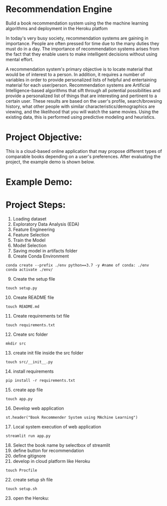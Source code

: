 # Recommendation Engine
Build a book recommendation system using the the machine learning algorithms and deployment in the Heroku platfom

In today's very busy society, recommendation systems are gaining in importance. People are often pressed for time due to the many duties they must do in a day. The importance of recommendation systems arises from the fact that they enable users to make intelligent decisions without using mental effort.

A recommendation system's primary objective is to locate material that would be of interest to a person. In addition, it requires a number of variables in order to provide personalized lists of helpful and entertaining material for each user/person. Recommendation systems are Artificial Intelligence-based algorithms that sift through all potential possibilities and provide a personalized list of things that are interesting and pertinent to a certain user. These results are based on the user's profile, search/browsing history, what other people with similar characteristics/demographics are viewing, and the likelihood that you will watch the same movies. Using the existing data, this is performed using predictive modeling and heuristics.

# Project Objective:

This is a cloud-based online application that may propose different types of comparable books depending on a user's preferences. After evaluating the project, the example demo is shown below.

# Example Demo:

# Project Steps:

1. Loading dataset
2. Exploratory Data Analysis (EDA)
3. Feature Engineering
4. Feature Selection
5. Train the Model
6. Model Selection
7. Saving model in artifacts folder
8. Create Conda Environment
```
conda create --prefix ./env python==3.7 -y #name of conda: ./env
conda activate ./env/
```
9. Create the setup file
```
touch setup.py
```
10. Create README file
```
touch README.md
```
11. Create requirements txt file
```
touch requirements.txt
```
12. Create src folder
```
mkdir src
```
13. create init file inside the src folder
```
touch src/__init__.py
```
14. install requirements
```
pip install -r requirements.txt
```
15. create app file
```
touch app.py
```
16. Develop web application
```
st.header("Book Recommender System using MAchine Learning")
```
17. Local system execution of web application
```
streamlit run app.py
```
18. Select the book name by selectbox of streamlit
19. define button for recommendation
20. define gitignore
21. develop in cloud platform like Heroku
```
touch Procfile
```
22. create setup sh file
```
touch setup.sh
```
23. open the Heroku: 
